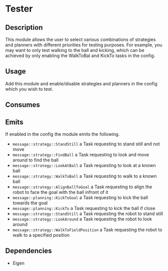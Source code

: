 # Tester

## Description

This module allows the user to select various combinations of strategies and planners with different priorities for
testing purposes. For example, you may want to only test walking to the ball and kicking, which can be achieved by only
enabling the WalkToBal and KickTo tasks in the config.

## Usage

Add this module and enable/disable strategies and planners in the config which you wish to test.

## Consumes

## Emits

If enabled in the config the module emits the following.

- `message::strategy::StandStill` a Task requesting to stand still and not move
- `message::strategy::FindBall` a Task requesting to look and move around to find the ball
- `message::strategy::LookAtBall` a Task requesting to look at a known ball
- `message::strategy::WalkToBall` a Task requesting to walk to a known ball
- `message::strategy::AlignBallToGoal` a Task requesting to align the robot to face the goal with the ball infront of it
- `message::planning::KickToGoal` a Task requesting to kick the ball towards the goal
- `message::planning::KickTo` a Task requesting to kick the ball if close
- `message::strategy::StandStill` a Task requesting the robot to stand still
- `message::strategy::LookAround` a Task requesting the robot to look around
- `message::strategy::WalkToFieldPosition` a Task requesting the robot to walk to a specified position

## Dependencies

- Eigen

